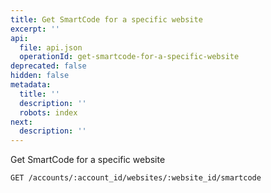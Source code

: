 ```yaml
---
title: Get SmartCode for a specific website
excerpt: ''
api:
  file: api.json
  operationId: get-smartcode-for-a-specific-website
deprecated: false
hidden: false
metadata:
  title: ''
  description: ''
  robots: index
next:
  description: ''
---
```

Get SmartCode for a specific website

```
GET /accounts/:account_id/websites/:website_id/smartcode
```
